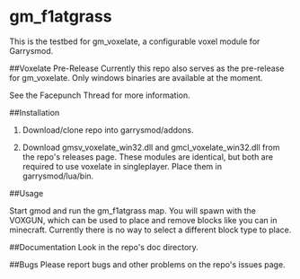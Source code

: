 # gm_f1atgrass
This is the testbed for gm_voxelate, a configurable voxel module for Garrysmod.

##Voxelate Pre-Release
Currently this repo also serves as the pre-release for gm_voxelate. Only windows binaries are available at the moment.

See the Facepunch Thread for more information.

##Installation

1. Download/clone repo into garrysmod/addons.

2. Download gmsv_voxelate_win32.dll and gmcl_voxelate_win32.dll from the repo's releases page. These modules are identical, but both are required to use voxelate in singleplayer. Place them in garrysmod/lua/bin.

##Usage

Start gmod and run the gm_f1atgrass map. You will spawn with the VOXGUN, which can be used to place and remove blocks like you can in minecraft. Currently there is no way to select a different block type to place.

##Documentation
Look in the repo's doc directory.

##Bugs
Please report bugs and other problems on the repo's issues page.
